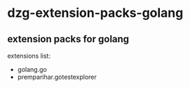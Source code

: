 # dzg-extension-packs-golang

## extension packs for golang

extensions list:

- golang.go
- premparihar.gotestexplorer
